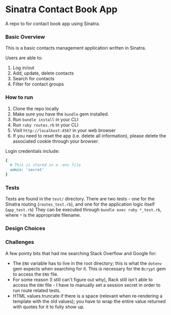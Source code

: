 # Sinatra Contact Book App
A repo to for contact book app using Sinatra.

### Basic Overview
This is a basic contacts management application written in Sinatra. 

Users are able to:
1. Log in/out
2. Add, update, delete contacts
3. Search for contacts
4. Filter for contact groups

### How to run
1. Clone the repo locally
2. Make sure you have the `bundle` gem installed.
2. Run `bundle install` in your CLI
3. Run `ruby routes.rb` in your CLI
4. Visit `http://localhost:4567` in your web browser
5. If you need to reset the app (i.e. delete all information), please delete the associated cookie through your browser.

Login credentials include:
```ruby
{
  # This is stored in a .env file
  admin: 'secret'
}
```
### Tests
Tests are found in the `test/` directory. There are two tests - one for the Sinatra routing (`routes_test.rb`), and one for the application logic itself (`app_test.rb`)
They can be executed through `bundle exec ruby *_test.rb`, where `*` is the appropriate filename.

### Design Choices

### Challenges
A few pointy bits that had me searching Stack Overflow and Google for:
- The `ENV` variable has to live in the root directory; this is what the `dotenv` gem expects when searching for it. This is necessary for the `Bcrypt` gem to access the `ENV` file.
- For some reason (I still can't figure out why), Rack still isn't able to access the `ENV` file - I have to manually set a session secret in order to run route related tests.
- HTML values truncate if there is a space (relevant when re-rendering a template with the old values); you have to wrap the entire value returned with quotes for it to fully show up.
